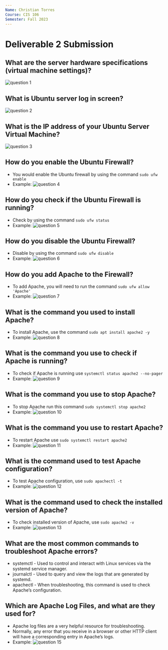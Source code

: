 ```yaml
---
Name: Christian Torres
Course: CIS 106
Semester: Fall 2023
---
```


# Deliverable 2 Submission

## What are the server hardware specifications (virtual machine settings)?
![question 1](q1.png)<br>

## What is Ubuntu server log in screen?
![question 2](q2.png)<br>

## What is the IP address of your Ubuntu Server Virtual Machine?
![question 3](q3.png)<br>

## How do you enable the Ubuntu Firewall?
* You would enable the Ubuntu firewall by using the command `sudo ufw enable`
* Example:
![question 4](q4.png)<br>

## How do you check if the Ubuntu Firewall is running?
* Check by using the command `sudo ufw status`
* Example:
![question 5](q5.png)<br>

## How do you disable the Ubuntu Firewall?
* Disable by using the command `sudo ufw disable`
* Example:
![question 6](q6.png)<br>

## How do you add Apache to the Firewall?
* To add Apache, you will need to run the command `sudo ufw allow 'Apache'`
* Example:
![question 7](q7.png)<br>

## What is the command you used to install Apache?
* To install Apache, use the command `sudo apt install apache2 -y`
* Example:
![question 8](q8.png)<br>

## What is the command you use to check if Apache is running?
* To check if Apache is running use `systemctl status apache2 --no-pager`
* Example:
![question 9](q9.png)<br>

## What is the command you use to stop Apache?
* To stop Apache run this command `sudo systemctl stop apache2`
* Example:
![question 10](q10.png)<br>

## What is the command you use to restart Apache?
* To restart Apache use `sudo systemctl restart apache2`
* Example:
![question 11](q11.png)<br>

## What is the command used to test Apache configuration?
* To test Apache configuration, use `sudo apachectl -t`
* Example:
![question 12](q12.png)<br>

## What is the command used to check the installed version of Apache? 
* To check installed version of Apache, use `sudo apache2 -v`
* Example:
![question 13](q13.png)<br>

## What are the most common commands to troubleshoot Apache errors?
* systemctl - Used to control and interact with Linux services via the systemd service manager.
* journalctl - Used to query and view the logs that are generated by systemd.
* apachectl - When troubleshooting, this command is used to check Apache’s configuration.


## Which are Apache Log Files, and what are they used for? 
* Apache log files are a very helpful resource for troubleshooting. 
* Normally, any error that you receive in a browser or other HTTP client will have a corresponding entry in Apache’s logs.
* Example:
![question 15](q15.png)<br>
